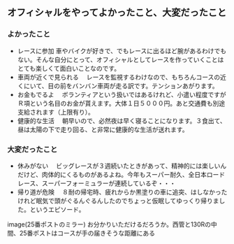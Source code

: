 ## オフィシャルをやってよかったこと、大変だったこと

### よかったこと 

* レースに参加
    車やバイクが好きで、でもレースに出るほど腕があるわけでもない。そんな自分にとって、オフィシャルとしてレースを作っていくことはとても楽しくて面白いことなのです。
* 車両が近くで見られる
    　レースを監視するわけなので、もちろんコースの近くにいて、目の前をバンバン車両が走る訳です。テンションあがります。
* お金もでるよ
    　ボランティアという扱いではあるけれど、小遣い程度ですがＲ項という名目のお金が貰えます。大体１日５０００円。あと交通費も別途支給されます（上限有り）。
* 健康的な生活
    　朝早いので、必然夜は早く寝ることになります。３食出て、昼は太陽の下で走り回る、と非常に健康的な生活が送れます。 

### 大変だったこと

* 休みがない
    　ビッグレースが３週続いたときがあって、精神的には楽しいんだけど、肉体的にくるものがあるよね。今年もスーパー耐久、全日本ロードレース、スーパーフォーミュラーが連続しているぞ・・・
* 帰り道が危険
    　８耐の帰宅時、疲れからか黒塗りの車に追突、はしなかったけれど眠気で頭がぐるんぐるんしたのでちょっと仮眠してゆっくり帰りました。というエピソード。

image(25番ポストのミラー)
お分かりいただけるだろうか。西管と130Rの中間、25番ポストはコースが手の届きそうな距離にある

